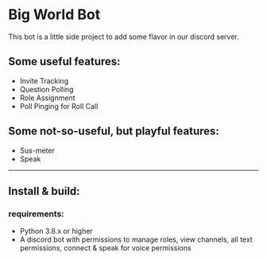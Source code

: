 # Big World Bot
This bot is a little side project to add some flavor in our discord server.

## Some useful features:
* Invite Tracking
* Question Polling
* Role Assignment
* Poll Pinging for Roll Call

## Some not-so-useful, but playful features:
* Sus-meter
* Speak

___
 
## Install & build:
### requirements:
* Python 3.8.x or higher
* A discord bot with permissions to manage roles, view channels, all text permissions, connect & speak for voice permissions

  
